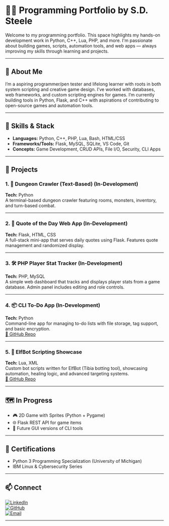 # 👨‍💻 Programming Portfolio by S.D. Steele

Welcome to my programming portfolio. This space highlights my hands-on development work in Python, C++, Lua, PHP, and more. I'm passionate about building games, scripts, automation tools, and web apps — always improving my skills through learning and projects.

---

## 🧠 About Me

I’m a aspiring programmer/pen tester and lifelong learner with roots in both system scripting and creative game design. I’ve worked with databases, web frameworks, and custom scripting engines for games. I’m currently building tools in Python, Flask, and C++ with aspirations of contributing to open-source games and automation tools.

---

## 🧰 Skills & Stack

- **Languages:** Python, C++, PHP, Lua, Bash, HTML/CSS
- **Frameworks/Tools:** Flask, MySQL, SQLite, VS Code, Git
- **Concepts:** Game Development, CRUD APIs, File I/O, Security, CLI Apps

---

## 🚧 Projects

### 1. 🧙 Dungeon Crawler (Text-Based) (In-Development)
**Tech:** Python  
A terminal-based dungeon crawler featuring rooms, monsters, inventory, and turn-based combat.  


---

### 2. 💬 Quote of the Day Web App (In-Development)
**Tech:** Flask, HTML, CSS  
A full-stack mini-app that serves daily quotes using Flask. Features quote management and randomized display.  


---

### 3. 🛠️ PHP Player Stat Tracker (In-Development)
**Tech:** PHP, MySQL  
A simple web dashboard that tracks and displays player stats from a game database. Admin panel includes editing and role controls.  


---

### 4. 📦 CLI To-Do App (In-Development)
**Tech:** Python  
Command-line app for managing to-do lists with file storage, tag support, and basic encryption.  
[🔗 GitHub Repo](https://github.com/SDSteele/Programming_Portfolio/tree/main/CLI-To-Do%20App)

---

### 5. 🧠 ElfBot Scripting Showcase
**Tech:** Lua, XML  
Custom bot scripts written for ElfBot (Tibia botting tool), showcasing automation, healing logic, and advanced targeting systems.  
[🔗 GitHub Repo](https://github.com/SDSteele/Programming_Portfolio/tree/main/elfbot-scripts)

---

## 🗺️ In Progress

- 🎮 2D Game with Sprites (Python + Pygame)
- 🌐 Flask REST API for game items
- 📱 Future GUI versions of CLI tools

---

## 📜 Certifications

- Python 3 Programming Specialization (University of Michigan)
- IBM Linux & Cybersecurity Series

---

## 📫 Connect  
[![LinkedIn](https://img.shields.io/badge/LinkedIn-blue?style=for-the-badge&logo=linkedin)](https://www.linkedin.com/in/shannon-steele26/)  
[![GitHub](https://img.shields.io/badge/GitHub-black?style=for-the-badge&logo=github)](https://github.com/SDSteele)  
[![Email](https://img.shields.io/badge/Email-red?style=for-the-badge&logo=gmail)](mailto:steele4cc@hmail.com)

---
